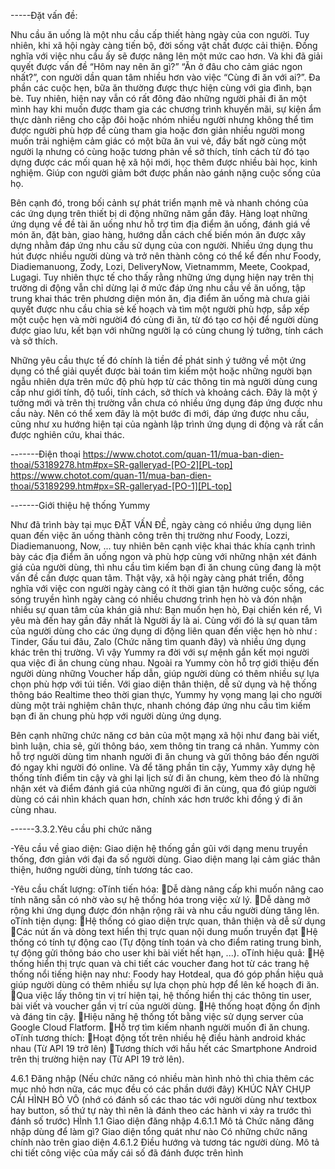 -----Đặt vấn đề:

Nhu cầu ăn uống là một nhu cầu cấp thiết hàng ngày của con người. Tuy nhiên,
khi xã hội ngày càng tiến bộ, đời sống vật chất được cải thiện. Đồng nghĩa với việc
nhu cầu ấy sẽ được nâng lên một mức cao hơn. Và khi đã giải quyết được vấn đề
“Hôm nay nên ăn gì?” “Ăn ở đâu cho cảm giác ngon nhất?”, con người dần quan tâm
nhiều hơn vào việc “Cùng đi ăn với ai?”. Đa phần các cuộc hẹn, bữa ăn thường được
thực hiện cùng với gia đình, bạn bè. Tuy nhiên, hiện nay vẫn có rất đông đảo những
người phải đi ăn một mình hay khi muốn được tham gia các chương trình khuyến
mãi, sự kiện ẩm thực dành riêng cho cặp đôi hoặc nhóm nhiều người nhưng không thể tìm được người phù hợp để
cùng tham gia hoặc đơn giản nhiều người mong muốn trải nghiệm cảm giác có một
bữa ăn vui vẻ, đầy bất ngờ cùng một người lạ nhưng có cùng hoặc tương phản về
sở thích, tính cách từ đó tạo dựng được các mối quan hệ xã hội mới, học thêm được
nhiều bài học, kinh nghiệm. Giúp con người giảm bớt được phần nào gánh nặng cuộc sống của họ.

Bên cạnh đó, trong bối cảnh sự phát triển mạnh mẽ và nhanh chóng của các ứng
dụng trên thiết bị di động những năm gần đây. Hàng loạt những ứng dụng về đề tài
ăn uống như hỗ trợ tìm địa điểm ăn uống, đánh giá về món ăn, đặt bàn, giao hàng,
hướng dẫn cách chế biến món ăn được xây dựng nhằm đáp ứng nhu cầu sử dụng của
con người. Nhiều ứng dụng thu hút được nhiều người dùng và trở nên thành công có
thể kể đến như Foody, Diadiemanuong, Zody, Lozi, DeliveryNow, Vietnammm,
Meete, Cookpad, Lugagi. Tuy nhiên thực tế cho thấy rằng những ứng dụng hiện nay
trên thị trường di động vẫn chỉ dừng lại ở mức đáp ứng nhu cầu về ăn uống, tập trung
khai thác trên phương diện món ăn, địa điểm ăn uống mà chưa giải quyết được nhu
cầu chia sẻ kế hoạch và tìm một người phù hợp, sắp xếp một cuộc hẹn và mời người4
đó cùng đi ăn, từ đó tạo cơ hội để người dùng được giao lưu, kết bạn với những người
lạ có cùng chung lý tưởng, tính cách và sở thích.

Những yêu cầu thực tế đó chính là tiền đề phát sinh ý tưởng về một ứng dụng có
thể giải quyết được bài toán tìm kiếm một hoặc những người bạn ngẫu nhiên dựa trên mức độ phù
hợp từ các thông tin mà người dùng cung cấp như giới tính, độ tuổi, tính cách, sở
thích và khoảng cách. Đây là một ý tưởng mới và trên thị trường vẫn chưa có nhiều
ứng dụng đáp ứng được nhu cầu này. Nên có thể xem đây là một bước đi mới, đáp
ứng được nhu cầu, cũng như xu hướng hiện tại của ngành lập trình ứng dụng di động
và rất cần được nghiên cứu, khai thác.


-------Điện thoại
https://www.chotot.com/quan-11/mua-ban-dien-thoai/53189278.htm#px=SR-galleryad-[PO-2][PL-top]
https://www.chotot.com/quan-11/mua-ban-dien-thoai/53189299.htm#px=SR-galleryad-[PO-1][PL-top]

-------Giới thiệu hệ thống Yummy

Như đã trình bày tại mục ĐẶT VẤN ĐỀ, ngày càng có nhiều ứng dụng liên quan đến việc ăn uống thành công trên thị trường như Foody, Lozzi, Diadiemanuong, Now, ... tuy nhiên bên cạnh việc khai thác khía cạnh trình bày các địa điểm ăn uống ngon và phù hợp cùng với những nhận xét đánh giá của người dùng, thì nhu cầu tìm kiếm bạn đi ăn chung cũng đang là một vấn đề cần được quan tâm. Thật vậy, xã hội ngày càng phát triển, đồng nghĩa với việc con người ngày càng có ít thời gian tận hưởng cuộc sống, các sóng truyền hình ngày càng có nhiều chương trình hẹn hò và đón nhận nhiều sự quan tâm của khán giả như: Bạn muốn hẹn hò, Đại chiến kén rể, Vì yêu mà đến hay gần đây nhất là Người ấy là ai. Cùng với đó là sự quan tâm của người dùng cho các ứng dụng di động liên quan đến việc hẹn hò như : Tinder, Gấu tui đâu, Zalo (Chức năng tìm quanh đây) và nhiều ứng dụng khác trên thị trường. Vì vậy Yummy ra đời với sự mệnh gắn kết mọi người qua việc đi ăn chung cùng nhau. Ngoài ra Yummy còn hỗ trợ giới thiệu đến người dùng những Voucher hấp dẫn, giúp người dùng có thêm nhiều sự lựa chọn phù hợp với túi tiền. Với giao diện thân thiện, dễ sử dụng và hệ thống thông báo Realtime theo thời gian thực, Yummy hy vọng mang lại cho người dùng một trải nghiệm chân thực, nhanh chóng đáp ứng nhu cầu tìm kiếm bạn đi ăn chung phù hợp với người dùng ứng dụng.

Bên cạnh những chức năng cơ bản của một mạng xã hội như đang bài viết, bình luận, chia sẻ, gửi thông báo, xem thông tin trang cá nhân. Yummy còn hỗ trợ người dùng tìm nhanh người đi ăn chung và gửi thông báo đến người đó ngay khi người đó online. Và để tăng phần tin cậy, Yummy xây dựng hệ thống tính điểm tin cậy và ghi lại lịch sử đi ăn chung, kèm theo đó là những nhận xét và điểm đánh giá của những người đi ăn cùng, qua đó giúp người dùng có cái nhìn khách quan hơn, chính xác hơn trước khi đồng ý đi ăn cùng nhau.

------3.3.2.Yêu cầu phi chức năng

-Yêu cầu về giao diện: Giao diện hệ thống gần gũi với dạng menu truyền thống, đơn giản với đại đa số người dùng. Giao diện mang lại cảm giác thân thiện, hướng người dùng, tính tương tác cao.

-Yêu cầu chất lượng:
oTính tiến hóa: 
Dễ dàng nâng cấp khi muốn nâng cao tính năng sẵn có nhờ vào sự hệ thống hóa trong việc xử lý.
Dễ dàng mở rộng khi ứng dụng được đón nhận rộng rãi và nhu cầu người dùng tăng lên.
oTính tiện dụng:
Hệ thống có giao diện trực quan, thân thiện và dễ sử dụng
Các nút ấn và dòng text hiển thị trực quan nội dung muốn truyền đạt
Hệ thống có tính tự động cao (Tự động tính toán và cho điểm rating trung bình, tự động gửi thông báo cho user khi bài viết hết hạn, ...).
oTính hiệu quả:
Hệ thống hiển thị trực quan và chi tiết các voucher đang hot từ các trang hệ thống nổi tiếng hiện nay như: Foody hay Hotdeal, qua đó góp phần hiệu quả giúp người dùng có thêm nhiều sự lựa chọn phù hợp để lên kế hoạch đi ăn.
Qua việc lấy thông tin vị trí hiện tại, hệ thống hiển thị các thông tin user, bài viết và voucher gần vị trí của người dùng. 
Hệ thống hoạt động ổn định và đáng tin cậy.
Hiệu năng hệ thống tốt bằng việc sử dụng server của Google Cloud Flatform.
Hỗ trợ tìm kiếm nhanh người muốn đi ăn chung.
oTính tương thích:
Hoạt động tốt trên nhiều hệ điều hành android khác nhau (Từ API 19 trở lên)
Tương thích với hầu hết các Smartphone Android trên thị trường hiện nay (Từ API 19 trở lên).

4.6.1	Đăng nhập (Nếu chức năng có nhiều màn hình nhỏ thì chia thêm các mục nhỏ hơn nữa, các mục đều có các phần dưới đây)
KHÚC NÀY CHỤP CÁI HÌNH BỎ VÔ (nhớ có đánh số các thao tác với người dùng như textbox hay button, số thứ tự này thì nên là đánh theo các hành vi xảy ra trước thì đánh số trước)
                                      HÌnh 1.1 Giao diện đăng nhập
    4.6.1.1	Mô tả
      Chức năng đăng nhập dùng để làm gì?
      Giao diện tổng quát như nào
      Có những chức năng chính nào trên giao diện
    4.6.1.2	Điều hướng và tương tác người dùng.
      Mô tả chi tiết công việc của mấy cái số đã đánh được trên hình

